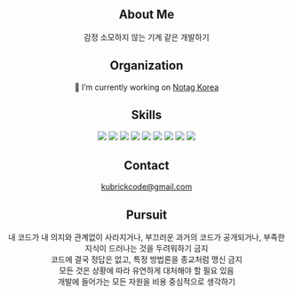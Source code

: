 <p>
  <h2 align=center>
    About Me
  </h2>
  <div align=center>
    감정 소모하지 않는 기계 같은 개발하기
  </div>
</p>

<p>
  <h2 align=center>
    Organization
  </h2>
  <div align=center>
    🔭 I’m currently working on <a href="https://github.com/notaggroup" target="_blank">Notag Korea</a>
  </div>
</p>


<p>
  <h2 align=center>
    Skills
  </h2>
  <div align=center>
    <img src="https://img.shields.io/badge/TypeScript-3178C6?style=flat-square&logo=TypeScript&logoColor=white"/>
    <img src="https://img.shields.io/badge/NestJs-E0234E?style=flat-square&logo=NestJs&logoColor=white"/>
    <img src="https://img.shields.io/badge/Go-00ADD8?style=flat-square&logo=Go&logoColor=white"/>
    <img src="https://img.shields.io/badge/PostgreSQL-4169E1?style=flat-square&logo=PostgreSQL&logoColor=white"/>
    <img src="https://img.shields.io/badge/Redis-DC382D?style=flat-square&logo=Redis&logoColor=white"/>
    <img src="https://img.shields.io/badge/AmazonAWS-232F3E?style=flat-square&logo=AmazonAWS&logoColor=white"/>
    <img src="https://img.shields.io/badge/Docker-2496ED?style=flat-square&logo=Docker&logoColor=white"/>
    <img src="https://img.shields.io/badge/GitHubActions-2088FF?style=flat-square&logo=GitHubActions&logoColor=white"/>
    <img src="https://img.shields.io/badge/GraphQL-E10098?style=flat-square&logo=GraphQL&logoColor=white"/>
  </div>
</p>

<p>
  <h2 align=center>Contact</h2>
  <div align=center>
    <a href="kubrickcode@gmail.com" target="_blank">kubrickcode@gmail.com</a>
  </div>
</p>

<p>
  <h2 align=center>
    Pursuit
  </h2>
  <div align=center>
      <div>내 코드가 내 의지와 관계없이 사라지거나, 부끄러운 과거의 코드가 공개되거나, 부족한 지식이 드러나는 것을 두려워하기 금지</div>
      <div>코드에 결국 정답은 없고, 특정 방법론을 종교처럼 맹신 금지</div>
      <div>모든 것은 상황에 따라 유연하게 대처해야 할 필요 있음</div>
      <div>개발에 들어가는 모든 자원을 비용 중심적으로 생각하기</div>
  </div>
</p>
